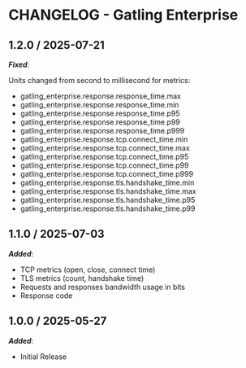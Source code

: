 # CHANGELOG - Gatling Enterprise

## 1.2.0 / 2025-07-21

_**Fixed**_:

Units changed from second to millisecond for metrics:
* gatling_enterprise.response.response_time.max 
* gatling_enterprise.response.response_time.min 
* gatling_enterprise.response.response_time.p95 
* gatling_enterprise.response.response_time.p99 
* gatling_enterprise.response.response_time.p999
* gatling_enterprise.response.tcp.connect_time.min
* gatling_enterprise.response.tcp.connect_time.max
* gatling_enterprise.response.tcp.connect_time.p95
* gatling_enterprise.response.tcp.connect_time.p99
* gatling_enterprise.response.tcp.connect_time.p999
* gatling_enterprise.response.tls.handshake_time.min
* gatling_enterprise.response.tls.handshake_time.max
* gatling_enterprise.response.tls.handshake_time.p95
* gatling_enterprise.response.tls.handshake_time.p99

## 1.1.0 / 2025-07-03

_**Added**_:
* TCP metrics (open, close, connect time)
* TLS metrics (count, handshake time)
* Requests and responses bandwidth usage in bits
* Response code

## 1.0.0 / 2025-05-27

_**Added**_:

* Initial Release
